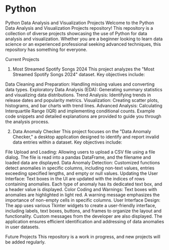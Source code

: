 # Python

Python Data Analysis and Visualization Projects
Welcome to the Python Data Analysis and Visualization Projects repository! This repository is a collection of diverse projects showcasing the use of Python for data analysis and visualization. Whether you are a beginner looking to learn data science or an experienced professional seeking advanced techniques, this repository has something for everyone.

Current Projects
1. Most Streamed Spotify Songs 2024
This project analyzes the "Most Streamed Spotify Songs 2024" dataset. Key objectives include:

Data Cleaning and Preparation: Handling missing values and converting data types.
Exploratory Data Analysis (EDA): Generating summary statistics and visualizing data distributions.
Trend Analysis: Identifying trends in release dates and popularity metrics.
Visualization: Creating scatter plots, histograms, and bar charts with trend lines.
Advanced Analysis: Calculating Interquartile Range (IQR) and implementing conditional counts.
Example code snippets and detailed explanations are provided to guide you through the analysis process.

2. Data Anomaly Checker
This project focuses on the "Data Anomaly Checker," a desktop application designed to identify and report invalid data entries within a dataset. Key objectives include:

File Upload and Loading: Allowing users to upload a CSV file using a file dialog. The file is read into a pandas DataFrame, and the filename and loaded data are displayed.
Data Anomaly Detection: Customized functions detect anomalies in specific columns, including non-text values, entries exceeding specified lengths, and empty or null values.
Updating the User Interface: Text boxes in the UI are updated with the indices of rows containing anomalies. Each type of anomaly has its dedicated text box, and a header value is displayed.
Color Coding and Warnings: Text boxes with anomalies are highlighted in light red. A warning message emphasizes the importance of non-empty cells in specific columns.
User Interface Design: The app uses various Tkinter widgets to create a user-friendly interface, including labels, text boxes, buttons, and frames to organize the layout and functionality. Custom messages from the developer are also displayed.
The application ensures efficient identification and addressing of data anomalies in user datasets.

Future Projects
This repository is a work in progress, and new projects will be added regularly.
